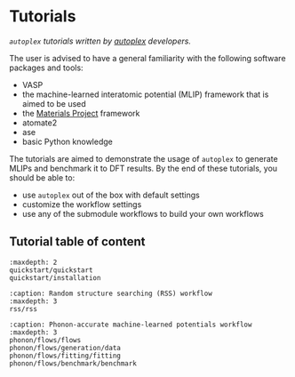 Tutorials
==========

*`autoplex` tutorials written by [autoplex](https://github.com/autoatml/autoplex) developers.*

The user is advised to have a general familiarity with the following software packages and tools:
 * VASP
 * the machine-learned interatomic potential (MLIP) framework that is aimed to be used
 * the [Materials Project](https://next-gen.materialsproject.org/) framework
 * atomate2
 * ase
 * basic Python knowledge

The tutorials are aimed to demonstrate the usage of `autoplex` to generate MLIPs and benchmark it to DFT results.
By the end of these tutorials, you should be able to:

* use `autoplex` out of the box with default settings
* customize the workflow settings
* use any of the submodule workflows to build your own workflows

## Tutorial table of content

```{toctree}
:maxdepth: 2
quickstart/quickstart
quickstart/installation
```

```{toctree}
:caption: Random structure searching (RSS) workflow
:maxdepth: 3
rss/rss
```

```{toctree}
:caption: Phonon-accurate machine-learned potentials workflow
:maxdepth: 3
phonon/flows/flows
phonon/flows/generation/data
phonon/flows/fitting/fitting
phonon/flows/benchmark/benchmark
```

